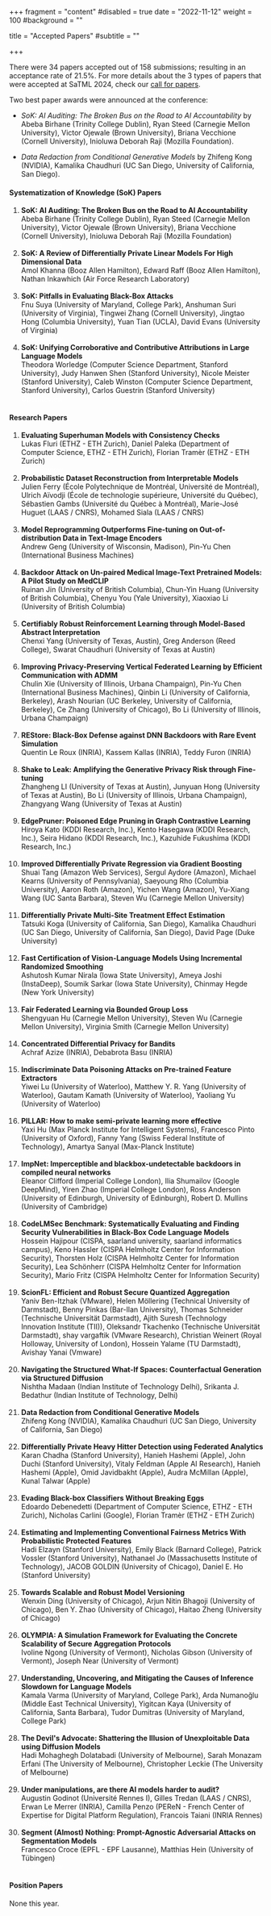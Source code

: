 +++ 
fragment = "content" 
#disabled = true 
date = "2022-11-12" 
weight = 100
#background = ""

title = "Accepted Papers" #subtitle = "" 

+++


There were 34 papers accepted out of 158 submissions; resulting in an acceptance
rate of 21.5%. For more details about the 3 types of papers that were accepted
at SaTML 2024, check our [call for papers](/participate-cfp).

Two best paper awards were announced at the conference:
* *SoK: AI Auditing: The Broken Bus on the Road to AI Accountability* by Abeba Birhane (Trinity College Dublin), Ryan Steed (Carnegie Mellon University), Victor Ojewale (Brown University), Briana Vecchione (Cornell University), Inioluwa Deborah Raji (Mozilla Foundation).

* *Data Redaction from Conditional Generative Models* by Zhifeng Kong (NVIDIA), Kamalika Chaudhuri (UC San Diego, University of California, San Diego).


#### Systematization of Knowledge (SoK) Papers

<ol class="list-group mb-3 mt-3">

<li class="list-group-item d-flex justify-content-between align-items-start">
<div class="ms-2 me-auto">
<div class="fw-bold"><b>SoK: AI Auditing: The Broken Bus on the Road to AI Accountability</b></div>Abeba Birhane (Trinity College Dublin), Ryan Steed (Carnegie Mellon University), Victor Ojewale (Brown University), Briana Vecchione (Cornell University), Inioluwa Deborah Raji (Mozilla Foundation)
</div><span class="badge bg-danger rounded-pill"><a href="https://openreview.net/forum?id=TmagEd33w3"
target="_blank" style="text-decoration: none; color:
white;">OpenReview</a></span>
</li>

<li class="list-group-item d-flex justify-content-between align-items-start">
<div class="ms-2 me-auto">
<div class="fw-bold"><b>SoK: A Review of Differentially Private Linear Models For High Dimensional Data</b></div>Amol Khanna (Booz Allen Hamilton), Edward Raff (Booz Allen Hamilton), Nathan Inkawhich (Air Force Research Laboratory)
</div><span class="badge bg-danger rounded-pill"><a href="https://openreview.net/forum?id=zbVUP5HvKI"
target="_blank" style="text-decoration: none; color:
white;">OpenReview</a></span>
</li>

<li class="list-group-item d-flex justify-content-between align-items-start">
<div class="ms-2 me-auto">
<div class="fw-bold"><b>SoK: Pitfalls in Evaluating Black-Box Attacks</b></div>Fnu Suya (University of Maryland, College Park), Anshuman Suri (University of Virginia), Tingwei Zhang (Cornell University), Jingtao Hong (Columbia University), Yuan Tian (UCLA), David Evans (University of Virginia)
</div><span class="badge bg-danger rounded-pill"><a href="https://openreview.net/forum?id=LdUe8dd6qz"
target="_blank" style="text-decoration: none; color:
white;">OpenReview</a></span>
</li>

<li class="list-group-item d-flex justify-content-between align-items-start">
<div class="ms-2 me-auto">
<div class="fw-bold"><b>SoK: Unifying Corroborative and Contributive Attributions in Large Language Models</b></div>Theodora Worledge (Computer Science Department, Stanford University), Judy Hanwen Shen (Stanford University), Nicole Meister (Stanford University), Caleb Winston (Computer Science Department, Stanford University), Carlos Guestrin (Stanford University)
</div><span class="badge bg-danger rounded-pill"><a href="https://openreview.net/forum?id=IgMoqdbReu"
target="_blank" style="text-decoration: none; color:
white;">OpenReview</a></span>
</li>

</ol>

#### Research Papers


<ol class="list-group mb-3 mt-3">

<li class="list-group-item d-flex justify-content-between align-items-start">
<div class="ms-2 me-auto">
<div class="fw-bold"><b>Evaluating Superhuman Models with Consistency Checks</b></div>Lukas Fluri (ETHZ - ETH Zurich), Daniel Paleka (Department of Computer Science, ETHZ - ETH Zurich), Florian Tramèr (ETHZ - ETH Zurich)
</div><span class="badge bg-danger rounded-pill"><a href="https://openreview.net/forum?id=LpqdquO4zW"
target="_blank" style="text-decoration: none; color:
white;">OpenReview</a></span>
</li>

<li class="list-group-item d-flex justify-content-between align-items-start">
<div class="ms-2 me-auto">
<div class="fw-bold"><b>Probabilistic Dataset Reconstruction from Interpretable Models</b></div>Julien Ferry (École Polytechnique de Montréal, Université de Montréal), Ulrich Aïvodji (École de technologie supérieure, Université du Québec), Sébastien Gambs (Université du Québec à Montréal), Marie-José Huguet (LAAS / CNRS), Mohamed Siala (LAAS / CNRS)
</div><span class="badge bg-danger rounded-pill"><a href="https://openreview.net/forum?id=urEMkXtnoe"
target="_blank" style="text-decoration: none; color:
white;">OpenReview</a></span>
</li>

<li class="list-group-item d-flex justify-content-between align-items-start">
<div class="ms-2 me-auto">
<div class="fw-bold"><b>Model Reprogramming Outperforms Fine-tuning on
Out-of-distribution Data in Text-Image Encoders</b></div>Andrew Geng (University of Wisconsin, Madison), Pin-Yu Chen (International Business Machines)
</div><span class="badge bg-danger rounded-pill"><a href="https://openreview.net/forum?id=Xcl0UUX3s8"
target="_blank" style="text-decoration: none; color:
white;">OpenReview</a></span>
</li>

<li class="list-group-item d-flex justify-content-between align-items-start">
<div class="ms-2 me-auto">
<div class="fw-bold"><b>Backdoor Attack on Un-paired Medical Image-Text Pretrained Models: A Pilot Study on MedCLIP</b></div>Ruinan Jin (University of British Columbia), Chun-Yin Huang (University of British Columbia), Chenyu You (Yale University), Xiaoxiao Li (University of British Columbia)
</div><span class="badge bg-danger rounded-pill"><a href="https://openreview.net/forum?id=YymNvIkmKR"
target="_blank" style="text-decoration: none; color:
white;">OpenReview</a></span>
</li>

<li class="list-group-item d-flex justify-content-between align-items-start">
<div class="ms-2 me-auto">
<div class="fw-bold"><b>Certifiably Robust Reinforcement Learning through Model-Based Abstract Interpretation</b></div>Chenxi Yang (University of Texas, Austin), Greg Anderson (Reed College), Swarat Chaudhuri (University of Texas at Austin)
</div><span class="badge bg-danger rounded-pill"><a href="https://openreview.net/forum?id=HIKrZnIQAd"
target="_blank" style="text-decoration: none; color:
white;">OpenReview</a></span>
</li>

<li class="list-group-item d-flex justify-content-between align-items-start">
<div class="ms-2 me-auto">
<div class="fw-bold"><b>Improving Privacy-Preserving Vertical Federated Learning by Efficient Communication with ADMM</b></div>Chulin Xie (University of Illinois, Urbana Champaign), Pin-Yu Chen (International Business Machines), Qinbin Li (University of California, Berkeley), Arash Nourian (UC Berkeley, University of California, Berkeley), Ce Zhang (University of Chicago), Bo Li (University of Illinois, Urbana Champaign)
</div><span class="badge bg-danger rounded-pill"><a href="https://openreview.net/forum?id=Xu10VyVnSE"
target="_blank" style="text-decoration: none; color:
white;">OpenReview</a></span>
</li>

<li class="list-group-item d-flex justify-content-between align-items-start">
<div class="ms-2 me-auto">
<div class="fw-bold"><b>REStore: Black-Box Defense against DNN Backdoors with Rare Event Simulation</b></div>Quentin Le Roux (INRIA), Kassem Kallas (INRIA), Teddy Furon (INRIA)
</div><span class="badge bg-danger rounded-pill"><a href="https://openreview.net/forum?id=MY5y5za43X"
target="_blank" style="text-decoration: none; color:
white;">OpenReview</a></span>
</li>

<li class="list-group-item d-flex justify-content-between align-items-start">
<div class="ms-2 me-auto">
<div class="fw-bold"><b>Shake to Leak: Amplifying the Generative Privacy Risk through Fine-tuning</b></div>Zhangheng LI (University of Texas at Austin), Junyuan Hong (University of Texas at Austin), Bo Li (University of Illinois, Urbana Champaign), Zhangyang Wang (University of Texas at Austin)
</div><span class="badge bg-danger rounded-pill"><a href="https://openreview.net/forum?id=eIoUPge89V"
target="_blank" style="text-decoration: none; color:
white;">OpenReview</a></span>
</li>

<li class="list-group-item d-flex justify-content-between align-items-start">
<div class="ms-2 me-auto">
<div class="fw-bold"><b>EdgePruner: Poisoned Edge Pruning in Graph Contrastive Learning</b></div>Hiroya Kato (KDDI Research, Inc.), Kento Hasegawa (KDDI Research, Inc.), Seira Hidano (KDDI Research, Inc.), Kazuhide Fukushima (KDDI Research, Inc.)
</div><span class="badge bg-danger rounded-pill"><a href="https://openreview.net/forum?id=pbCcdMOTMR"
target="_blank" style="text-decoration: none; color:
white;">OpenReview</a></span>
</li>

<li class="list-group-item d-flex justify-content-between align-items-start">
<div class="ms-2 me-auto">
<div class="fw-bold"><b>Improved Differentially Private Regression via Gradient Boosting</b></div>Shuai Tang (Amazon Web Services), Sergul Aydore (Amazon), Michael Kearns (University of Pennsylvania), Saeyoung Rho (Columbia University), Aaron Roth (Amazon), Yichen Wang (Amazon), Yu-Xiang Wang (UC Santa Barbara), Steven Wu (Carnegie Mellon University)
</div><span class="badge bg-danger rounded-pill"><a href="https://openreview.net/forum?id=LrAAGxe8HY"
target="_blank" style="text-decoration: none; color:
white;">OpenReview</a></span>
</li>

<li class="list-group-item d-flex justify-content-between align-items-start">
<div class="ms-2 me-auto">
<div class="fw-bold"><b>Differentially Private Multi-Site Treatment Effect Estimation</b></div>Tatsuki Koga (University of California, San Diego), Kamalika Chaudhuri (UC San Diego, University of California, San Diego), David Page (Duke University)
</div><span class="badge bg-danger rounded-pill"><a href="https://openreview.net/forum?id=fLbWlRKW22"
target="_blank" style="text-decoration: none; color:
white;">OpenReview</a></span>
</li>

<li class="list-group-item d-flex justify-content-between align-items-start">
<div class="ms-2 me-auto">
<div class="fw-bold"><b>Fast Certification of Vision-Language Models Using Incremental Randomized Smoothing</b></div>Ashutosh Kumar Nirala (Iowa State University), Ameya Joshi (InstaDeep), Soumik Sarkar (Iowa State University), Chinmay Hegde (New York University)
</div><span class="badge bg-danger rounded-pill"><a href="https://openreview.net/forum?id=S1H0xY1F9S"
target="_blank" style="text-decoration: none; color:
white;">OpenReview</a></span>
</li>

<li class="list-group-item d-flex justify-content-between align-items-start">
<div class="ms-2 me-auto">
<div class="fw-bold"><b>Fair Federated Learning via Bounded Group Loss</b></div>Shengyuan Hu (Carnegie Mellon University), Steven Wu (Carnegie Mellon University), Virginia Smith (Carnegie Mellon University)
</div><span class="badge bg-danger rounded-pill"><a href="https://openreview.net/forum?id=YC824FKZex"
target="_blank" style="text-decoration: none; color:
white;">OpenReview</a></span>
</li>

<li class="list-group-item d-flex justify-content-between align-items-start">
<div class="ms-2 me-auto">
<div class="fw-bold"><b>Concentrated Differential Privacy for Bandits</b></div>Achraf Azize (INRIA), Debabrota Basu (INRIA)
</div><span class="badge bg-danger rounded-pill"><a href="https://openreview.net/forum?id=2366aWQ6Nn"
target="_blank" style="text-decoration: none; color:
white;">OpenReview</a></span>
</li>

<li class="list-group-item d-flex justify-content-between align-items-start">
<div class="ms-2 me-auto">
<div class="fw-bold"><b>Indiscriminate Data Poisoning Attacks on Pre-trained Feature Extractors</b></div>Yiwei Lu (University of Waterloo), Matthew Y. R. Yang (University of Waterloo), Gautam Kamath (University of Waterloo), Yaoliang Yu (University of Waterloo)
</div><span class="badge bg-danger rounded-pill"><a href="https://openreview.net/forum?id=UZYsNyTi76"
target="_blank" style="text-decoration: none; color:
white;">OpenReview</a></span>
</li>

<li class="list-group-item d-flex justify-content-between align-items-start">
<div class="ms-2 me-auto">
<div class="fw-bold"><b>PILLAR: How to make semi-private learning more effective</b></div>Yaxi Hu (Max Planck Institute for Intelligent Systems), Francesco Pinto (University of Oxford), Fanny Yang (Swiss Federal Institute of Technology), Amartya Sanyal (Max-Planck Institute)
</div><span class="badge bg-danger rounded-pill"><a href="https://openreview.net/forum?id=Ps1IHhzx4Z"
target="_blank" style="text-decoration: none; color:
white;">OpenReview</a></span>
</li>

<li class="list-group-item d-flex justify-content-between align-items-start">
<div class="ms-2 me-auto">
<div class="fw-bold"><b>ImpNet: Imperceptible and blackbox-undetectable backdoors in compiled neural networks</b></div>Eleanor Clifford (Imperial College London), Ilia Shumailov (Google DeepMind), Yiren Zhao (Imperial College London), Ross Anderson (University of Edinburgh, University of Edinburgh), Robert D. Mullins (University of Cambridge)
</div><span class="badge bg-danger rounded-pill"><a href="https://openreview.net/forum?id=v01xUvzem4"
target="_blank" style="text-decoration: none; color:
white;">OpenReview</a></span>
</li>

<li class="list-group-item d-flex justify-content-between align-items-start">
<div class="ms-2 me-auto">
<div class="fw-bold"><b>CodeLMSec Benchmark: Systematically Evaluating and Finding Security Vulnerabilities in Black-Box Code Language Models</b></div>Hossein Hajipour (CISPA, saarland university, saarland informatics campus), Keno Hassler (CISPA Helmholtz Center for Information Security), Thorsten Holz (CISPA Helmholtz Center for Information Security), Lea Schönherr (CISPA Helmholtz Center for Information Security), Mario Fritz (CISPA Helmholtz Center for Information Security)
</div><span class="badge bg-danger rounded-pill"><a href="https://openreview.net/forum?id=ElHDg4Yd3w"
target="_blank" style="text-decoration: none; color:
white;">OpenReview</a></span>
</li>

<li class="list-group-item d-flex justify-content-between align-items-start">
<div class="ms-2 me-auto">
<div class="fw-bold"><b>ScionFL: Efficient and Robust Secure Quantized Aggregation</b></div>Yaniv Ben-Itzhak (VMware), Helen Möllering (Technical University of Darmstadt), Benny Pinkas (Bar-Ilan University), Thomas Schneider (Technische Universität Darmstadt), Ajith Suresh (Technology Innovation Institute (TII)), Oleksandr Tkachenko (Technische Universität Darmstadt), shay vargaftik (VMware Research), Christian Weinert (Royal Holloway, University of London), Hossein Yalame (TU Darmstadt), Avishay Yanai (Vmware)
</div><span class="badge bg-danger rounded-pill"><a href="https://openreview.net/forum?id=sVQKEla2vE"
target="_blank" style="text-decoration: none; color:
white;">OpenReview</a></span>
</li>

<li class="list-group-item d-flex justify-content-between align-items-start">
<div class="ms-2 me-auto">
<div class="fw-bold"><b>Navigating the Structured What-If Spaces: Counterfactual Generation via Structured Diffusion</b></div>Nishtha Madaan (Indian Institute of Technology Delhi), Srikanta J. Bedathur (Indian Institute of Technology, Delhi)
</div><span class="badge bg-danger rounded-pill"><a href="https://openreview.net/forum?id=SRX4jsLhKt"
target="_blank" style="text-decoration: none; color:
white;">OpenReview</a></span>
</li>

<li class="list-group-item d-flex justify-content-between align-items-start">
<div class="ms-2 me-auto">
<div class="fw-bold"><b>Data Redaction from Conditional Generative Models</b></div>Zhifeng Kong (NVIDIA), Kamalika Chaudhuri (UC San Diego, University of California, San Diego)
</div><span class="badge bg-danger rounded-pill"><a href="https://openreview.net/forum?id=THrMIQDs7U"
target="_blank" style="text-decoration: none; color:
white;">OpenReview</a></span>
</li>

<li class="list-group-item d-flex justify-content-between align-items-start">
<div class="ms-2 me-auto">
<div class="fw-bold"><b>Differentially Private Heavy Hitter Detection using Federated Analytics</b></div>Karan Chadha (Stanford University), Hanieh Hashemi (Apple), John Duchi (Stanford University), Vitaly Feldman (Apple AI Research), Hanieh Hashemi (Apple), Omid Javidbakht (Apple), Audra McMillan (Apple), Kunal Talwar (Apple)
</div><span class="badge bg-danger rounded-pill"><a href="https://openreview.net/forum?id=1HF8tLztGX"
target="_blank" style="text-decoration: none; color:
white;">OpenReview</a></span>
</li>

<li class="list-group-item d-flex justify-content-between align-items-start">
<div class="ms-2 me-auto">
<div class="fw-bold"><b>Evading Black-box Classifiers Without Breaking Eggs</b></div>Edoardo Debenedetti (Department of Computer Science, ETHZ - ETH Zurich), Nicholas Carlini (Google), Florian Tramèr (ETHZ - ETH Zurich)
</div><span class="badge bg-danger rounded-pill"><a href="https://openreview.net/forum?id=5JSloQU7Kx"
target="_blank" style="text-decoration: none; color:
white;">OpenReview</a></span>
</li>

<li class="list-group-item d-flex justify-content-between align-items-start">
<div class="ms-2 me-auto">
<div class="fw-bold"><b>Estimating and Implementing Conventional Fairness Metrics With Probabilistic Protected Features</b></div>Hadi Elzayn (Stanford University), Emily Black (Barnard College), Patrick Vossler (Stanford University), Nathanael Jo (Massachusetts Institute of Technology), JACOB GOLDIN (University of Chicago), Daniel E. Ho (Stanford University)
</div><span class="badge bg-danger rounded-pill"><a href="https://openreview.net/forum?id=JPgdxZ3Iav"
target="_blank" style="text-decoration: none; color:
white;">OpenReview</a></span>
</li>

<li class="list-group-item d-flex justify-content-between align-items-start">
<div class="ms-2 me-auto">
<div class="fw-bold"><b>Towards Scalable and Robust Model Versioning</b></div>Wenxin Ding (University of Chicago), Arjun Nitin Bhagoji (University of Chicago), Ben Y. Zhao (University of Chicago), Haitao Zheng (University of Chicago)
</div><span class="badge bg-danger rounded-pill"><a href="https://openreview.net/forum?id=zzuaSiSoBm"
target="_blank" style="text-decoration: none; color:
white;">OpenReview</a></span>
</li>

<li class="list-group-item d-flex justify-content-between align-items-start">
<div class="ms-2 me-auto">
<div class="fw-bold"><b>OLYMPIA: A Simulation Framework for Evaluating the Concrete Scalability of Secure Aggregation Protocols</b></div>Ivoline Ngong (University of Vermont), Nicholas Gibson (University of Vermont), Joseph Near (University of Vermont)
</div><span class="badge bg-danger rounded-pill"><a href="https://openreview.net/forum?id=aQwvlxFxo3"
target="_blank" style="text-decoration: none; color:
white;">OpenReview</a></span>
</li>

<li class="list-group-item d-flex justify-content-between align-items-start">
<div class="ms-2 me-auto">
<div class="fw-bold"><b>Understanding, Uncovering, and Mitigating the Causes of Inference Slowdown for Language Models</b></div>Kamala Varma (University of Maryland, College Park), Arda Numanoğlu (Middle East Technical University), Yigitcan Kaya (University of California, Santa Barbara), Tudor Dumitras (University of Maryland, College Park)
</div><span class="badge bg-danger rounded-pill"><a href="https://openreview.net/forum?id=homi48OtHu"
target="_blank" style="text-decoration: none; color:
white;">OpenReview</a></span>
</li>

<li class="list-group-item d-flex justify-content-between align-items-start">
<div class="ms-2 me-auto">
<div class="fw-bold"><b>The Devil's Advocate: Shattering the Illusion of Unexploitable Data using Diffusion Models</b></div>Hadi Mohaghegh Dolatabadi (University of Melbourne), Sarah Monazam Erfani (The University of Melbourne), Christopher Leckie (The University of Melbourne)
</div><span class="badge bg-danger rounded-pill"><a href="https://openreview.net/forum?id=H2aMtyFhQh"
target="_blank" style="text-decoration: none; color:
white;">OpenReview</a></span>
</li>

<li class="list-group-item d-flex justify-content-between align-items-start">
<div class="ms-2 me-auto">
<div class="fw-bold"><b>Under manipulations, are there AI models harder to audit?</b></div>Augustin Godinot (Université Rennes I), Gilles Tredan (LAAS / CNRS), Erwan Le Merrer (INRIA), Camilla Penzo (PEReN - French Center of Expertise for Digital Platform Regulation), Francois Taiani (INRIA Rennes)
</div><span class="badge bg-danger rounded-pill"><a href="https://openreview.net/forum?id=Q40m3Gcsd9"
target="_blank" style="text-decoration: none; color:
white;">OpenReview</a></span>
</li>

<li class="list-group-item d-flex justify-content-between align-items-start">
<div class="ms-2 me-auto">
<div class="fw-bold"><b>Segment (Almost) Nothing: Prompt-Agnostic Adversarial Attacks on Segmentation Models</b></div>Francesco Croce (EPFL - EPF Lausanne), Matthias Hein (University of Tübingen)
</div><span class="badge bg-danger rounded-pill"><a href="https://openreview.net/forum?id=UGXBYDrlhn"
target="_blank" style="text-decoration: none; color:
white;">OpenReview</a></span>
</li>

</ol>


#### Position Papers

None this year.